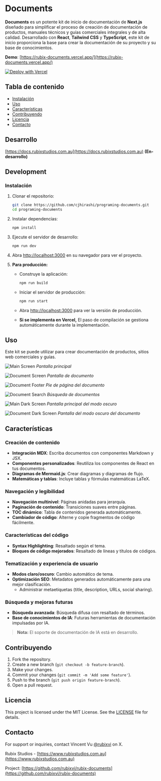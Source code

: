# Documents

**Documents** es un potente kit de inicio de documentación de **Next.js** diseñado para simplificar el proceso de creación de documentación de productos, manuales técnicos y guías comerciales integrales y de alta calidad. Desarrollado con **React**, **Tailwind CSS** y **TypeScript**, este kit de inicio proporciona la base para crear la documentación de su proyecto y su base de conocimientos.

**Demo**: [https://rubix-documents.vercel.app/](https://rubix-documents.vercel.app/)

[![Deploy with Vercel](https://vercel.com/button)](https://vercel.com/new/clone?repository-url=https%3A%2F%2Fgithub.com%2Frubixvi%2Frubix-documents&project-name=my-documents&repository-name=my-documents&demo-title=Documents&demo-description=This%20Document%20Starter%20Kit%20is%20developed%20with%20Next.js%2C%20Tailwind%20CSS%20and%20TypeScript.%20It%20serves%20as%20a%20flexible%20and%20scalable%20foundation%20for%20building%20documentation%20websites%20or%20content-driven%20projects.&demo-url=https%3A%2F%2Frubix-documents.vercel.app%2F&demo-image=https%3A%2F%2Fgithub.com%2Frubixvi%2Frubix-documents%2Fblob%2Fmain%2Fpublic%2Fscreens%2Fscreen-1.png)

## Tabla de contenido

- [Instalación](#instalación)
- [Uso](#uso)
- [Características](#características)
- [Contribuyendo](#contribuyendo)
- [Licencia](#licencia)
- [Contacto](#contacto)

## Desarrollo

[https://docs.rubixstudios.com.au](https://docs.rubixstudios.com.au) **(En-desarrollo)**

## Development

### Instalación

1. Clonar el repositorio:

   ```bash
   git clone https://github.com/cjhirashi/programing-documents.git
   cd programing-documents
   ```

2. Instalar dependencias:

   ```bash
   npm install
   ```

3. Ejecute el servidor de desarrollo:

   ```bash
   npm run dev
   ```

4. Abra [http://localhost:3000](http://localhost:3000) en su navegador para ver el proyecto.

5. **Para producción:**

   - Construye la aplicación:

     ```bash
     npm run build
     ```

   - Iniciar el servidor de producción:

     ```bash
     npm run start
     ```

   - Abra [http://localhost:3000](http://localhost:3000) para ver la versión de producción.

   - **Si se implementa en Vercel,** El paso de compilación se gestiona automáticamente durante la implementación.

## Uso

Este kit se puede utilizar para crear documentación de productos, sitios web comerciales y guías.

![Main Screen](./public/screens/screen-1.png)
_Pantalla principal_

![Document Screen](./public/screens/screen-2.png)
_Pantalla de documento_

![Document Footer](./public/screens/screen-3.png)
_Pie de página del documento_

![Document Search](./public/screens/screen-4.png)
_Búsqueda de documentos_

![Main Dark Screen](./public/screens/screen-5.png)
_Pantalla principal del modo oscuro_

![Document Dark Screen](./public/screens/screen-6.png)
_Pantalla del modo oscuro del documento_

## Características

### Creación de contenido

- **Integración MDX**: Escriba documentos con componentes Markdown y JSX.
- **Componentes personalizados**: Reutiliza los componentes de React en tus documentos.
- **Diagramas de Mermaid.js**: Crear diagramas y diagramas de flujo.
- **Matemáticas y tablas**: Incluye tablas y fórmulas matemáticas LaTeX.

### Navegación y legibilidad

- **Navegación multinivel**: Páginas anidadas para jerarquía.
- **Paginación de contenido**: Transiciones suaves entre páginas.
- **TOC dinámico**: Tabla de contenidos generada automáticamente.
- **Cambiador de código**: Alterne y copie fragmentos de código fácilmente.

### Características del código

- **Syntax Highlighting**: Resaltado según el tema.
- **Bloques de código mejorados**: Resaltado de líneas y títulos de códigos.

### Tematización y experiencia de usuario

- **Modos claro/oscuro**: Cambio automático de tema.
- **Optimización SEO**: Metadatos generados automáticamente para una mejor clasificación.
  - Administrar metaetiquetas (title, description, URLs, social sharing).

### Búsqueda y mejoras futuras

- **Búsqueda avanzada**: Búsqueda difusa con resaltado de términos.
- **Base de conocimientos de IA**: Futuras herramientas de documentación impulsadas por IA.

> **Nota:** El soporte de documentación de IA está en desarrollo.

## Contribuyendo

1. Fork the repository.
2. Create a new branch (`git checkout -b feature-branch`).
3. Make your changes.
4. Commit your changes (`git commit -m 'Add some feature'`).
5. Push to the branch (`git push origin feature-branch`).
6. Open a pull request.

## Licencia

This project is licensed under the MIT License. See the [LICENSE](./LICENSE) file for details.

## Contacto

For support or inquiries, contact Vincent Vu [@rubixvi](https://x.com/rubixvi) on X.

Rubix Studios - [https://www.rubixstudios.com.au](https://www.rubixstudios.com.au)

Project: [https://github.com/rubixvi/rubix-documents](https://github.com/rubixvi/rubix-documents)
